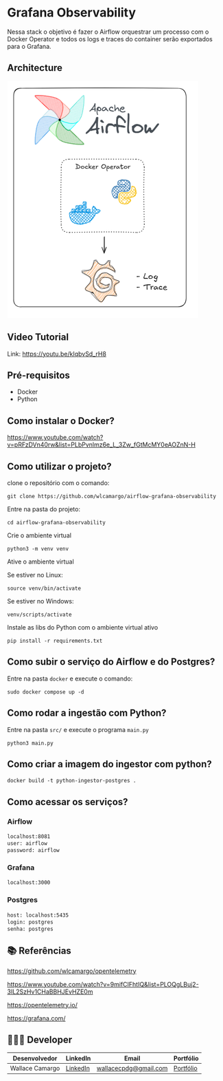 # Grafana Observability
Nessa stack o objetivo é fazer o Airflow orquestrar um processo com o Docker Operator e todos os logs e traces do container serão exportados para o Grafana.

## Architecture
![image](assets/architecture.png)

## Video Tutorial
Link: https://youtu.be/kIqbvSd_rH8

## Pré-requisitos

* Docker
* Python

## Como instalar o Docker?
https://www.youtube.com/watch?v=pRFzDVn40rw&list=PLbPvnlmz6e_L_3Zw_fGtMcMY0eAOZnN-H


## Como utilizar o projeto?
clone o repositório com o comando:
```
git clone https://github.com/wlcamargo/airflow-grafana-observability
```
Entre na pasta do projeto:
```
cd airflow-grafana-observability
```
Crie o ambiente virtual
```
python3 -m venv venv
```
Ative o ambiente virtual 

Se estiver no Linux:
```
source venv/bin/activate
```
Se estiver no Windows:
```
venv/scripts/activate
```
Instale as libs do Python com o ambiente virtual ativo
```
pip install -r requirements.txt
```

## Como subir o serviço do Airflow e do Postgres?
Entre na pasta ```docker``` e execute o comando:
```
sudo docker compose up -d
```

## Como rodar a ingestão com Python?
Entre na pasta ```src/``` e execute o programa ```main.py```
```
python3 main.py
```

## Como criar a imagem do ingestor com python?
```
docker build -t python-ingestor-postgres .
```

## Como acessar os serviços?

### Airflow
```
localhost:8081
user: airflow
password: airflow
```

### Grafana
```
localhost:3000
```

### Postgres
```
host: localhost:5435
login: postgres
senha: postgres
```

## 📚 Referências

https://github.com/wlcamargo/opentelemetry

https://www.youtube.com/watch?v=9mifCIFhtIQ&list=PLOQgLBuj2-3IL2SzHv1CHaBBHJEvHZE0m

https://opentelemetry.io/

https://grafana.com/


## 🧑🏼‍🚀 Developer
| Desenvolvedor      | LinkedIn                                   | Email                        | Portfólio                              |
|--------------------|--------------------------------------------|------------------------------|----------------------------------------|
| Wallace Camargo    | [LinkedIn](https://www.linkedin.com/in/wallace-camargo-35b615171/) | wallacecpdg@gmail.com        | [Portfólio](https://wlcamargo.github.io/)   |
